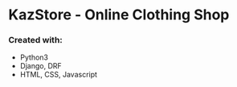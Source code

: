 # KazStore - Online Clothing Shop


### Created with:

* Python3
* Django, DRF
* HTML, CSS, Javascript

